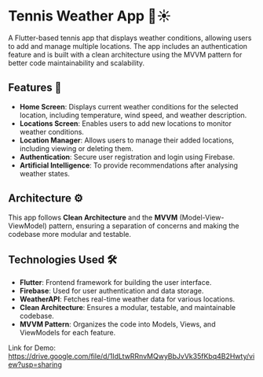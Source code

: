 # Tennis Weather App 🎾☀️

A Flutter-based tennis app that displays weather conditions, allowing users to add and manage multiple locations. The app includes an authentication feature and is built with a clean architecture using the MVVM pattern for better code maintainability and scalability.

## Features 🌟

- **Home Screen**: Displays current weather conditions for the selected location, including temperature, wind speed, and weather description.
- **Locations Screen**: Enables users to add new locations to monitor weather conditions.
- **Location Manager**: Allows users to manage their added locations, including viewing or deleting them.
- **Authentication**: Secure user registration and login using Firebase.
- **Artificial Intelligence**: To provide recommendations after analysing weather states.

## Architecture ⚙

This app follows **Clean Architecture** and the **MVVM** (Model-View-ViewModel) pattern, ensuring a separation of concerns and making the codebase more modular and testable.

## Technologies Used 🛠

- **Flutter**: Frontend framework for building the user interface.
- **Firebase**: Used for user authentication and data storage.
- **WeatherAPI**: Fetches real-time weather data for various locations.
- **Clean Architecture**: Ensures a modular, testable, and maintainable codebase.
- **MVVM Pattern**: Organizes the code into Models, Views, and ViewModels for each feature.


Link for Demo: https://drive.google.com/file/d/1IdLtwRRnvMQwyBbJvVk35fKbq4B2Hwty/view?usp=sharing